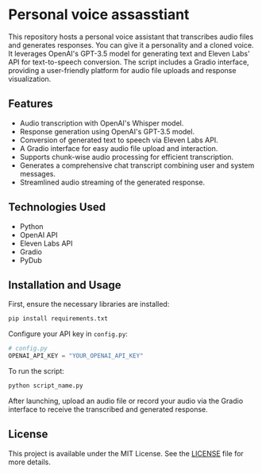 # Personal voice assasstiant

This repository hosts a personal voice assistant that transcribes audio files and generates responses. You can give it a personality and a cloned voice. It leverages OpenAI's GPT-3.5 model for generating text and Eleven Labs' API for text-to-speech conversion. The script includes a Gradio interface, providing a user-friendly platform for audio file uploads and response visualization.

## Features

- Audio transcription with OpenAI's Whisper model.
- Response generation using OpenAI's GPT-3.5 model.
- Conversion of generated text to speech via Eleven Labs API.
- A Gradio interface for easy audio file upload and interaction.
- Supports chunk-wise audio processing for efficient transcription.
- Generates a comprehensive chat transcript combining user and system messages.
- Streamlined audio streaming of the generated response.

## Technologies Used

- Python
- OpenAI API
- Eleven Labs API
- Gradio
- PyDub

## Installation and Usage

First, ensure the necessary libraries are installed:

```sh
pip install requirements.txt
```

Configure your API key in `config.py`:

```python
# config.py
OPENAI_API_KEY = "YOUR_OPENAI_API_KEY"
```

To run the script:

```sh
python script_name.py
```

After launching, upload an audio file or record your audio via the Gradio interface to receive the transcribed and generated response.

## License

This project is available under the MIT License. See the [LICENSE](LICENSE) file for more details.
